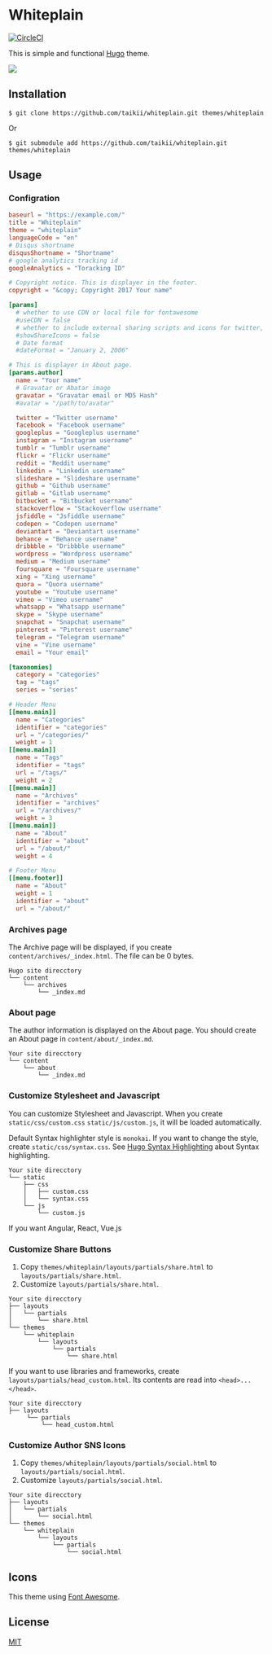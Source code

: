 # Whiteplain

[![CircleCI](https://circleci.com/gh/taikii/whiteplain.svg?style=shield)](https://circleci.com/gh/taikii/whiteplain)

This is simple and functional [Hugo](https://gohugo.io/) theme.

![](images/tn.png)

## Installation

```
$ git clone https://github.com/taikii/whiteplain.git themes/whiteplain
```
Or
```
$ git submodule add https://github.com/taikii/whiteplain.git themes/whiteplain
```

## Usage

### Configration

```toml
baseurl = "https://example.com/"
title = "Whiteplain"
theme = "whiteplain"
languageCode = "en"
# Disqus shortname
disqusShortname = "Shortname"
# google analytics tracking id
googleAnalytics = "Toracking ID"

# Copyright notice. This is displayer in the footer.
copyright = "&copy; Copyright 2017 Your name"

[params]
  # whether to use CDN or local file for fontawesome
  #useCDN = false
  # whether to include external sharing scripts and icons for twitter, facebook and co.
  #showShareIcons = false
  # Date format
  #dateFormat = "January 2, 2006"

# This is displayer in About page.
[params.author]
  name = "Your name"
  # Gravatar or Abatar image
  gravatar = "Gravatar email or MD5 Hash"
  #avatar = "/path/to/avatar"

  twitter = "Twitter username"
  facebook = "Facebook username"
  googleplus = "Googleplus username"
  instagram = "Instagram username"
  tumblr = "Tumblr username"
  flickr = "Flickr username"
  reddit = "Reddit username"
  linkedin = "Linkedin username"
  slideshare = "Slideshare username"
  github = "Github username"
  gitlab = "Gitlab username"
  bitbucket = "Bitbucket username"
  stackoverflow = "Stackoverflow username"
  jsfiddle = "Jsfiddle username"
  codepen = "Codepen username"
  deviantart = "Deviantart username"
  behance = "Behance username"
  dribbble = "Dribbble username"
  wordpress = "Wordpress username"
  medium = "Medium username"
  foursquare = "Foursquare username"
  xing = "Xing username"
  quora = "Quora username"
  youtube = "Youtube username"
  vimeo = "Vimeo username"
  whatsapp = "Whatsapp username"
  skype = "Skype username"
  snapchat = "Snapchat username"
  pinterest = "Pinterest username"
  telegram = "Telegram username"
  vine = "Vine username"
  email = "Your email"

[taxonomies]
  category = "categories"
  tag = "tags"
  series = "series"

# Header Menu
[[menu.main]]
  name = "Categories"
  identifier = "categories"
  url = "/categories/"
  weight = 1
[[menu.main]]
  name = "Tags"
  identifier = "tags"
  url = "/tags/"
  weight = 2
[[menu.main]]
  name = "Archives"
  identifier = "archives"
  url = "/archives/"
  weight = 3
[[menu.main]]
  name = "About"
  identifier = "about"
  url = "/about/"
  weight = 4

# Footer Menu
[[menu.footer]]
  name = "About"
  weight = 1
  identifier = "about"
  url = "/about/"
```

### Archives page
The Archive page will be displayed, if you create `content/archives/_index.html`.
The file can be 0 bytes.
```
Hugo site direcctory
└── content
    └── archives
        └── _index.md
```

### About page
The author information is displayed on the About page. You should create an About page in `content/about/_index.md`.
```
Your site direcctory
└── content
    └── about
        └── _index.md
```

### Customize Stylesheet and Javascript
You can customize Stylesheet and Javascript. When you create `static/css/custom.css` `static/js/custom.js`, it will be loaded automatically.

Default Syntax highlighter style is `monokai`. If you want to change the style, create `static/css/syntax.css`. See [Hugo Syntax Highlighting](https://gohugo.io/content-management/syntax-highlighting/) about Syntax highlighting.
```
Your site direcctory
└── static
    ├── css
    │   ├── custom.css
    │   └── syntax.css
    └── js
        └── custom.js
```

If you want  Angular, React, Vue.js

### Customize Share Buttons
1. Copy `themes/whiteplain/layouts/partials/share.html` to `layouts/partials/share.html`.
2. Customize `layouts/partials/share.html`.
```
Your site direcctory
├── layouts
│   └── partials
│       └── share.html
└── themes
    └── whiteplain
        └── layouts
            └── partials
                └── share.html
```

If you want to use libraries and frameworks, create `layouts/partials/head_custom.html`. Its contents are read into `<head>...</head>`.
```
Your site direcctory
├── layouts
     └── partials
         └── head_custom.html
```

### Customize Author SNS Icons
1. Copy `themes/whiteplain/layouts/partials/social.html` to `layouts/partials/social.html`.
2. Customize `layouts/partials/social.html`.
```
Your site direcctory
├── layouts
│   └── partials
│       └── social.html
└── themes
    └── whiteplain
        └── layouts
            └── partials
                └── social.html
```

## Icons
This theme using [Font Awesome](https://fontawesome.com/).

## License
[MIT](LICENSE)
